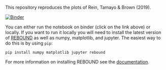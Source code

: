 This repository reproduces the plots of Rein, Tamayo & Brown (2019). 

[![Binder](http://mybinder.org/badge_logo.svg)](http://mybinder.org/v2/gh/hannorein/ReinTamayoBrown2019/master)

You can either run the notebook on binder (click on the link above) or locally. If you want to run it locally you will need to install the latest version of [REBOUND](https://github.com/hannorein/rebound) as well as numpy, matplotlib, and jupyter. The easiest way to do this is by using `pip`:

```
pip install numpy matplotlib jupyter rebound 
```

For more information on installing REBOUND see the [documentation](https://rebound.readthedocs.io/en/latest/python_quickstart.html).
